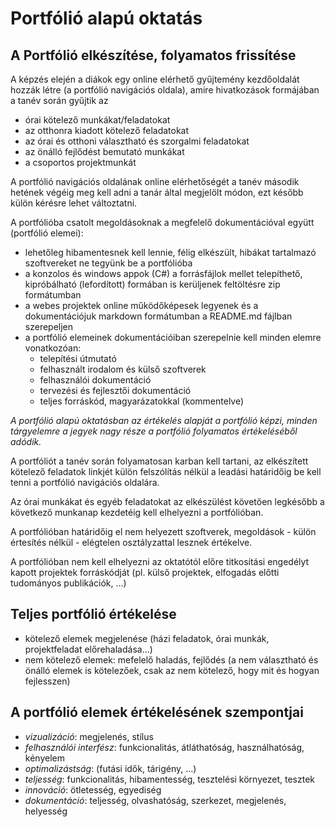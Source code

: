 # Portfólió alapú oktatás

## A Portfólió elkészítése, folyamatos frissítése

A képzés elején a diákok egy online elérhető gyűjtemény kezdőoldalát hozzák létre (a portfólió navigációs oldala),
amire hivatkozások formájában a tanév során gyűjtik az

- órai kötelező munkákat/feladatokat
- az otthonra kiadott kötelező feladatokat
- az órai és otthoni választható és szorgalmi feladatokat
- az önálló fejlődést bemutató munkákat
- a csoportos projektmunkát

A portfólió navigációs oldalának online elérhetőségét a tanév második hetének végéig meg kell adni a tanár által megjelölt módon, ezt később külön kérésre lehet változtatni.

A portfólióba csatolt megoldásoknak a megfelelő dokumentációval együtt (portfólió elemei):

- lehetőleg hibamentesnek kell lennie, félig elkészült, hibákat tartalmazó szoftvereket ne tegyünk be a portfólióba
- a konzolos és windows appok (C#) a forrásfájlok mellet telepíthető, kipróbálható (lefordított) formában is kerüljenek feltöltésre zip formátumban
- a webes projektek online működőképesek legyenek és a dokumentációjuk markdown formátumban a README.md fájlban szerepeljen
- a portfólió elemeinek dokumentációiban szerepelnie kell minden elemre vonatkozóan:
    - telepítési útmutató
    - felhasznált irodalom és külső szoftverek
    - felhasználói dokumentáció
    - tervezési és fejlesztői dokumentáció
    - teljes forráskód, magyarázatokkal (kommentelve)

*A portfólió alapú oktatásban az értékelés alapját a portfólió képzi, minden tárgyelemre a jegyek nagy része a portfólió folyamatos értékeléséből adódik.*

A portfóliót a tanév során folyamatosan karban kell tartani, az elkészített kötelező feladatok linkjét külön felszólítás nélkül a leadási határidőig be kell tenni a portfólió navigációs oldalára.

Az órai munkákat és egyéb feladatokat az elkészülést követően legkésőbb a következő munkanap kezdetéig kell elhelyezni a portfólióban.

A portfólióban határidőig el nem helyezett szoftverek, megoldások - külön értesítés nélkül - elégtelen osztályzattal lesznek értékelve.

A portfólióban nem kell elhelyezni az oktatótól előre titkosítási engedélyt kapott projektek forráskódját (pl. külső projektek, elfogadás előtti tudományos publikációk, ...)

## Teljes portfólió értékelése

- kötelező elemek megjelenése (házi feladatok, órai munkák, projektfeladat előrehaladása...)
- nem kötelező elemek: mefelelő haladás, fejlődés (a nem választható és önálló elemek is kötelezőek, csak az nem kötelező, hogy mit és hogyan fejlesszen)

## A portfólió elemek értékelésének szempontjai

- *vizualizáció*: megjelenés, stílus
- *felhasználói interfész*: funkcionalitás, átláthatóság, használhatóság, kényelem
- *optimalizástság*: (futási idők, tárigény, ...)
- *teljesség*: funkcionalitás, hibamentesség, tesztelési környezet, tesztek
- *innováció*: ötletesség, egyediség
- *dokumentáció*: teljesség, olvashatóság, szerkezet, megjelenés, helyesség
